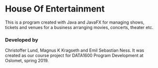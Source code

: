 # House Of Entertainment
This is a program created with Java and JavaFX for managing shows, tickets and venues for a business arranging movies, concerts, theater etc. 


### Developed by 
Christoffer Lund, Magnus K Kragseth and Emil Sebastian Ness. 
It was created as our course project for DATA1600 Program Development at Oslomet, spring 2019. 
